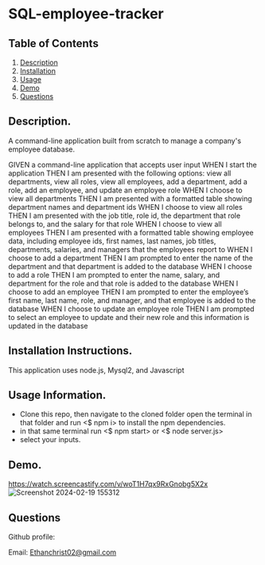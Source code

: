 # SQL-employee-tracker

## Table of Contents

1. [Description](https://github.com/EChrist01/SQL-employee-tracker#description)
2. [Installation]()
3. [Usage]()
4. [Demo]()
5. [Questions]()

## Description.
A command-line application built from scratch to manage a company's employee database.

GIVEN a command-line application that accepts user input
WHEN I start the application
THEN I am presented with the following options: view all departments, view all roles, view all employees, add a department, add a role, add an employee, and update an employee role
WHEN I choose to view all departments
THEN I am presented with a formatted table showing department names and department ids
WHEN I choose to view all roles
THEN I am presented with the job title, role id, the department that role belongs to, and the salary for that role
WHEN I choose to view all employees
THEN I am presented with a formatted table showing employee data, including employee ids, first names, last names, job titles, departments, salaries, and managers that the employees report to
WHEN I choose to add a department
THEN I am prompted to enter the name of the department and that department is added to the database
WHEN I choose to add a role
THEN I am prompted to enter the name, salary, and department for the role and that role is added to the database
WHEN I choose to add an employee
THEN I am prompted to enter the employee’s first name, last name, role, and manager, and that employee is added to the database
WHEN I choose to update an employee role
THEN I am prompted to select an employee to update and their new role and this information is updated in the database

## Installation Instructions.
This application uses node.js, Mysql2, and Javascript 

## Usage Information.
- Clone this repo, then navigate to the cloned folder open the terminal in that folder and run <$ npm i> to install the npm dependencies.
- in that same terminal run <$ npm start> or <$ node server.js>
- select your inputs.

## Demo.
https://watch.screencastify.com/v/woT1H7qx9RxGnobg5X2x
![Screenshot 2024-02-19 155312](https://github.com/EChrist01/SQL-employee-tracker/assets/146894896/16ec1d1e-6fce-4145-bdb4-06f21ff4a5a4)

## Questions
Github profile: 

Email: Ethanchrist02@gmail.com
